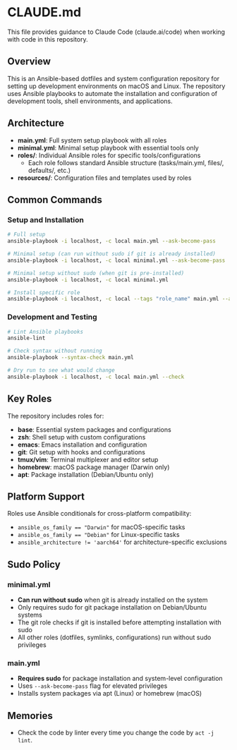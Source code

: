 # CLAUDE.md

This file provides guidance to Claude Code (claude.ai/code) when working with code in this repository.

## Overview

This is an Ansible-based dotfiles and system configuration repository for setting up development environments on macOS and Linux. The repository uses Ansible playbooks to automate the installation and configuration of development tools, shell environments, and applications.

## Architecture

- **main.yml**: Full system setup playbook with all roles
- **minimal.yml**: Minimal setup playbook with essential tools only
- **roles/**: Individual Ansible roles for specific tools/configurations
  - Each role follows standard Ansible structure (tasks/main.yml, files/, defaults/, etc.)
- **resources/**: Configuration files and templates used by roles

## Common Commands

### Setup and Installation
```bash
# Full setup
ansible-playbook -i localhost, -c local main.yml --ask-become-pass

# Minimal setup (can run without sudo if git is already installed)
ansible-playbook -i localhost, -c local minimal.yml --ask-become-pass

# Minimal setup without sudo (when git is pre-installed)
ansible-playbook -i localhost, -c local minimal.yml

# Install specific role
ansible-playbook -i localhost, -c local --tags "role_name" main.yml --ask-become-pass
```

### Development and Testing
```bash
# Lint Ansible playbooks
ansible-lint

# Check syntax without running
ansible-playbook --syntax-check main.yml

# Dry run to see what would change
ansible-playbook -i localhost, -c local main.yml --check
```

## Key Roles

The repository includes roles for:
- **base**: Essential system packages and configurations
- **zsh**: Shell setup with custom configurations
- **emacs**: Emacs installation and configuration
- **git**: Git setup with hooks and configurations
- **tmux/vim**: Terminal multiplexer and editor setup
- **homebrew**: macOS package manager (Darwin only)
- **apt**: Package installation (Debian/Ubuntu only)

## Platform Support

Roles use Ansible conditionals for cross-platform compatibility:
- `ansible_os_family == "Darwin"` for macOS-specific tasks
- `ansible_os_family == "Debian"` for Linux-specific tasks
- `ansible_architecture != 'aarch64'` for architecture-specific exclusions

## Sudo Policy

### minimal.yml
- **Can run without sudo** when git is already installed on the system
- Only requires sudo for git package installation on Debian/Ubuntu systems
- The git role checks if git is installed before attempting installation with sudo
- All other roles (dotfiles, symlinks, configurations) run without sudo privileges

### main.yml
- **Requires sudo** for package installation and system-level configuration
- Uses `--ask-become-pass` flag for elevated privileges
- Installs system packages via apt (Linux) or homebrew (macOS)

## Memories

- Check the code by linter every time you change the code by `act -j lint`.